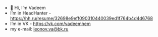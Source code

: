 - 👋 Hi, I’m Vadeem
-  I’m  in HeadHanter - https://hh.ru/resume/32698e9eff090310440039ed1f764b4d4d6768
-  I’m in VK - https://vk.com/vadeemhem
-  my e-mail: leonov.va@bk.ru
